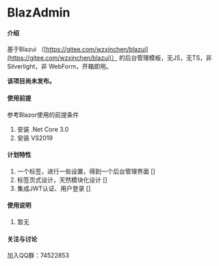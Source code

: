 # BlazAdmin

#### 介绍
基于Blazui （[https://gitee.com/wzxinchen/blazui](https://gitee.com/wzxinchen/blazui)） 的后台管理模板，无JS，无TS，非 Silverlight，非 WebForm，开箱即用。 

**该项目尚未发布。** 

#### 使用前提
参考Blazor使用的前提条件

1. 安装 .Net Core 3.0
2. 安装 VS2019


#### 计划特性

1.  一个标签，进行一些设置，得到一个后台管理界面 [] 
2.  标签页式设计，天然模块化设计 []
3.  集成JWT认证、用户登录 []

#### 使用说明

1.  暂无

#### 关注与讨论

加入QQ群：74522853
